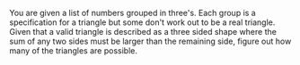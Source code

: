 You are given a list of numbers grouped in three's. Each group is a specification for a triangle but some don't work out to be a real triangle. Given that a valid triangle is described as a three sided shape where the sum of any two sides must be larger than the remaining side, figure out how many of the triangles are possible.
